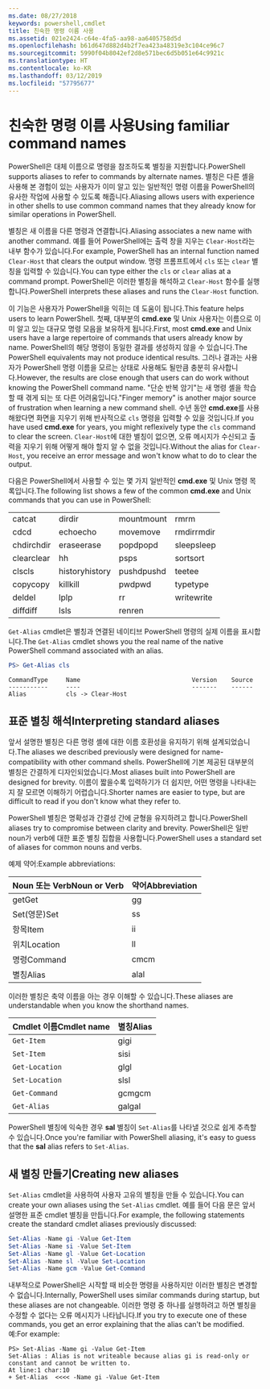 ```yaml
---
ms.date: 08/27/2018
keywords: powershell,cmdlet
title: 친숙한 명령 이름 사용
ms.assetid: 021e2424-c64e-4fa5-aa98-aa6405758d5d
ms.openlocfilehash: b61d647d882d4b2f7ea423a48319e3c104ce96c7
ms.sourcegitcommit: 5990f04b8042ef2d8e571bec6d5b051e64c9921c
ms.translationtype: HT
ms.contentlocale: ko-KR
ms.lasthandoff: 03/12/2019
ms.locfileid: "57795677"
---
```

# <a name="using-familiar-command-names"></a><span data-ttu-id="d785b-103">친숙한 명령 이름 사용</span><span class="sxs-lookup"><span data-stu-id="d785b-103">Using familiar command names</span></span>

<span data-ttu-id="d785b-104">PowerShell은 대체 이름으로 명령을 참조하도록 별칭을 지원합니다.</span><span class="sxs-lookup"><span data-stu-id="d785b-104">PowerShell supports aliases to refer to commands by alternate names.</span></span> <span data-ttu-id="d785b-105">별칭은 다른 셸을 사용해 본 경험이 있는 사용자가 이미 알고 있는 일반적인 명령 이름을 PowerShell의 유사한 작업에 사용할 수 있도록 해줍니다.</span><span class="sxs-lookup"><span data-stu-id="d785b-105">Aliasing allows users with experience in other shells to use common command names that they already know for similar operations in PowerShell.</span></span>

<span data-ttu-id="d785b-106">별칭은 새 이름을 다른 명령과 연결합니다.</span><span class="sxs-lookup"><span data-stu-id="d785b-106">Aliasing associates a new name with another command.</span></span> <span data-ttu-id="d785b-107">예를 들어 PowerShell에는 출력 창을 지우는 `Clear-Host`라는 내부 함수가 있습니다.</span><span class="sxs-lookup"><span data-stu-id="d785b-107">For example, PowerShell has an internal function named `Clear-Host` that clears the output window.</span></span> <span data-ttu-id="d785b-108">명령 프롬프트에서 `cls` 또는 `clear` 별칭을 입력할 수 있습니다.</span><span class="sxs-lookup"><span data-stu-id="d785b-108">You can type either the `cls` or `clear` alias at a command prompt.</span></span> <span data-ttu-id="d785b-109">PowerShell은 이러한 별칭을 해석하고 `Clear-Host` 함수를 실행합니다.</span><span class="sxs-lookup"><span data-stu-id="d785b-109">PowerShell interprets these aliases and runs the `Clear-Host` function.</span></span>

<span data-ttu-id="d785b-110">이 기능은 사용자가 PowerShell을 익히는 데 도움이 됩니다.</span><span class="sxs-lookup"><span data-stu-id="d785b-110">This feature helps users to learn PowerShell.</span></span> <span data-ttu-id="d785b-111">첫째, 대부분의 **cmd.exe** 및 Unix 사용자는 이름으로 이미 알고 있는 대규모 명령 모음을 보유하게 됩니다.</span><span class="sxs-lookup"><span data-stu-id="d785b-111">First, most **cmd.exe** and Unix users have a large repertoire of commands that users already know by name.</span></span> <span data-ttu-id="d785b-112">PowerShell의 해당 명령이 동일한 결과를 생성하지 않을 수 있습니다.</span><span class="sxs-lookup"><span data-stu-id="d785b-112">The PowerShell equivalents may not produce identical results.</span></span> <span data-ttu-id="d785b-113">그러나 결과는 사용자가 PowerShell 명령 이름을 모르는 상태로 사용해도 될만큼 충분히 유사합니다.</span><span class="sxs-lookup"><span data-stu-id="d785b-113">However, the results are close enough that users can do work without knowing the PowerShell command name.</span></span> <span data-ttu-id="d785b-114">"단순 반복 암기"는 새 명령 셸을 학습할 때 겪게 되는 또 다른 어려움입니다.</span><span class="sxs-lookup"><span data-stu-id="d785b-114">"Finger memory" is another major source of frustration when learning a new command shell.</span></span> <span data-ttu-id="d785b-115">수년 동안 **cmd.exe**를 사용해왔다면 화면을 지우기 위해 반사적으로 `cls` 명령을 입력할 수 있을 것입니다.</span><span class="sxs-lookup"><span data-stu-id="d785b-115">If you have used **cmd.exe** for years, you might reflexively type the `cls` command to clear the screen.</span></span> <span data-ttu-id="d785b-116">`Clear-Host`에 대한 별칭이 없으면, 오류 메시지가 수신되고 출력을 지우기 위해 어떻게 해야 할지 알 수 없을 것입니다.</span><span class="sxs-lookup"><span data-stu-id="d785b-116">Without the alias for `Clear-Host`, you receive an error message and won't know what to do to clear the output.</span></span>

<span data-ttu-id="d785b-117">다음은 PowerShell에서 사용할 수 있는 몇 가지 일반적인 **cmd.exe** 및 Unix 명령 목록입니다.</span><span class="sxs-lookup"><span data-stu-id="d785b-117">The following list shows a few of the common **cmd.exe** and Unix commands that you can use in PowerShell:</span></span>

|||||
|-|-|-|-|
|<span data-ttu-id="d785b-118">cat</span><span class="sxs-lookup"><span data-stu-id="d785b-118">cat</span></span>|<span data-ttu-id="d785b-119">dir</span><span class="sxs-lookup"><span data-stu-id="d785b-119">dir</span></span>|<span data-ttu-id="d785b-120">mount</span><span class="sxs-lookup"><span data-stu-id="d785b-120">mount</span></span>|<span data-ttu-id="d785b-121">rm</span><span class="sxs-lookup"><span data-stu-id="d785b-121">rm</span></span>|
|<span data-ttu-id="d785b-122">cd</span><span class="sxs-lookup"><span data-stu-id="d785b-122">cd</span></span>|<span data-ttu-id="d785b-123">echo</span><span class="sxs-lookup"><span data-stu-id="d785b-123">echo</span></span>|<span data-ttu-id="d785b-124">move</span><span class="sxs-lookup"><span data-stu-id="d785b-124">move</span></span>|<span data-ttu-id="d785b-125">rmdir</span><span class="sxs-lookup"><span data-stu-id="d785b-125">rmdir</span></span>|
|<span data-ttu-id="d785b-126">chdir</span><span class="sxs-lookup"><span data-stu-id="d785b-126">chdir</span></span>|<span data-ttu-id="d785b-127">erase</span><span class="sxs-lookup"><span data-stu-id="d785b-127">erase</span></span>|<span data-ttu-id="d785b-128">popd</span><span class="sxs-lookup"><span data-stu-id="d785b-128">popd</span></span>|<span data-ttu-id="d785b-129">sleep</span><span class="sxs-lookup"><span data-stu-id="d785b-129">sleep</span></span>|
|<span data-ttu-id="d785b-130">clear</span><span class="sxs-lookup"><span data-stu-id="d785b-130">clear</span></span>|<span data-ttu-id="d785b-131">h</span><span class="sxs-lookup"><span data-stu-id="d785b-131">h</span></span>|<span data-ttu-id="d785b-132">ps</span><span class="sxs-lookup"><span data-stu-id="d785b-132">ps</span></span>|<span data-ttu-id="d785b-133">sort</span><span class="sxs-lookup"><span data-stu-id="d785b-133">sort</span></span>|
|<span data-ttu-id="d785b-134">cls</span><span class="sxs-lookup"><span data-stu-id="d785b-134">cls</span></span>|<span data-ttu-id="d785b-135">history</span><span class="sxs-lookup"><span data-stu-id="d785b-135">history</span></span>|<span data-ttu-id="d785b-136">pushd</span><span class="sxs-lookup"><span data-stu-id="d785b-136">pushd</span></span>|<span data-ttu-id="d785b-137">tee</span><span class="sxs-lookup"><span data-stu-id="d785b-137">tee</span></span>|
|<span data-ttu-id="d785b-138">copy</span><span class="sxs-lookup"><span data-stu-id="d785b-138">copy</span></span>|<span data-ttu-id="d785b-139">kill</span><span class="sxs-lookup"><span data-stu-id="d785b-139">kill</span></span>|<span data-ttu-id="d785b-140">pwd</span><span class="sxs-lookup"><span data-stu-id="d785b-140">pwd</span></span>|<span data-ttu-id="d785b-141">type</span><span class="sxs-lookup"><span data-stu-id="d785b-141">type</span></span>|
|<span data-ttu-id="d785b-142">del</span><span class="sxs-lookup"><span data-stu-id="d785b-142">del</span></span>|<span data-ttu-id="d785b-143">lp</span><span class="sxs-lookup"><span data-stu-id="d785b-143">lp</span></span>|<span data-ttu-id="d785b-144">r</span><span class="sxs-lookup"><span data-stu-id="d785b-144">r</span></span>|<span data-ttu-id="d785b-145">write</span><span class="sxs-lookup"><span data-stu-id="d785b-145">write</span></span>|
|<span data-ttu-id="d785b-146">diff</span><span class="sxs-lookup"><span data-stu-id="d785b-146">diff</span></span>|<span data-ttu-id="d785b-147">ls</span><span class="sxs-lookup"><span data-stu-id="d785b-147">ls</span></span>|<span data-ttu-id="d785b-148">ren</span><span class="sxs-lookup"><span data-stu-id="d785b-148">ren</span></span>||

<span data-ttu-id="d785b-149">`Get-Alias` cmdlet은 별칭과 연결된 네이티브 PowerShell 명령의 실제 이름을 표시합니다.</span><span class="sxs-lookup"><span data-stu-id="d785b-149">The `Get-Alias` cmdlet shows you the real name of the native PowerShell command associated with an alias.</span></span>

```powershell
PS> Get-Alias cls
```

```Output
CommandType     Name                               Version    Source
-----------     ----                               -------    ------
Alias           cls -> Clear-Host
```

## <a name="interpreting-standard-aliases"></a><span data-ttu-id="d785b-150">표준 별칭 해석</span><span class="sxs-lookup"><span data-stu-id="d785b-150">Interpreting standard aliases</span></span>

<span data-ttu-id="d785b-151">앞서 설명한 별칭은 다른 명령 셸에 대한 이름 호환성을 유지하기 위해 설계되었습니다.</span><span class="sxs-lookup"><span data-stu-id="d785b-151">The aliases we described previously were designed for name-compatibility with other command shells.</span></span>
<span data-ttu-id="d785b-152">PowerShell에 기본 제공된 대부분의 별칭은 간결하게 디자인되었습니다.</span><span class="sxs-lookup"><span data-stu-id="d785b-152">Most aliases built into PowerShell are designed for brevity.</span></span> <span data-ttu-id="d785b-153">이름이 짧을수록 입력하기가 더 쉽지만, 어떤 명령을 나타내는지 잘 모르면 이해하기 어렵습니다.</span><span class="sxs-lookup"><span data-stu-id="d785b-153">Shorter names are easier to type, but are difficult to read if you don't know what they refer to.</span></span>

<span data-ttu-id="d785b-154">PowerShell 별칭은 명확성과 간결성 간에 균형을 유지하려고 합니다.</span><span class="sxs-lookup"><span data-stu-id="d785b-154">PowerShell aliases try to compromise between clarity and brevity.</span></span> <span data-ttu-id="d785b-155">PowerShell은 일반 noun가 verb에 대한 표준 별칭 집합을 사용합니다.</span><span class="sxs-lookup"><span data-stu-id="d785b-155">PowerShell uses a standard set of aliases for common nouns and verbs.</span></span>

<span data-ttu-id="d785b-156">예제 약어:</span><span class="sxs-lookup"><span data-stu-id="d785b-156">Example abbreviations:</span></span>

| <span data-ttu-id="d785b-157">Noun 또는 Verb</span><span class="sxs-lookup"><span data-stu-id="d785b-157">Noun or Verb</span></span> | <span data-ttu-id="d785b-158">약어</span><span class="sxs-lookup"><span data-stu-id="d785b-158">Abbreviation</span></span> |
|--------------|--------------|
| <span data-ttu-id="d785b-159">get</span><span class="sxs-lookup"><span data-stu-id="d785b-159">Get</span></span>          | <span data-ttu-id="d785b-160">g</span><span class="sxs-lookup"><span data-stu-id="d785b-160">g</span></span>            |
| <span data-ttu-id="d785b-161">Set(영문)</span><span class="sxs-lookup"><span data-stu-id="d785b-161">Set</span></span>          | <span data-ttu-id="d785b-162">s</span><span class="sxs-lookup"><span data-stu-id="d785b-162">s</span></span>            |
| <span data-ttu-id="d785b-163">항목</span><span class="sxs-lookup"><span data-stu-id="d785b-163">Item</span></span>         | <span data-ttu-id="d785b-164">i</span><span class="sxs-lookup"><span data-stu-id="d785b-164">i</span></span>            |
| <span data-ttu-id="d785b-165">위치</span><span class="sxs-lookup"><span data-stu-id="d785b-165">Location</span></span>     | <span data-ttu-id="d785b-166">l</span><span class="sxs-lookup"><span data-stu-id="d785b-166">l</span></span>            |
| <span data-ttu-id="d785b-167">명령</span><span class="sxs-lookup"><span data-stu-id="d785b-167">Command</span></span>      | <span data-ttu-id="d785b-168">cm</span><span class="sxs-lookup"><span data-stu-id="d785b-168">cm</span></span>           |
| <span data-ttu-id="d785b-169">별칭</span><span class="sxs-lookup"><span data-stu-id="d785b-169">Alias</span></span>        | <span data-ttu-id="d785b-170">al</span><span class="sxs-lookup"><span data-stu-id="d785b-170">al</span></span>           |

<span data-ttu-id="d785b-171">이러한 별칭은 축약 이름을 아는 경우 이해할 수 있습니다.</span><span class="sxs-lookup"><span data-stu-id="d785b-171">These aliases are understandable when you know the shorthand names.</span></span>

| <span data-ttu-id="d785b-172">Cmdlet 이름</span><span class="sxs-lookup"><span data-stu-id="d785b-172">Cmdlet name</span></span>    | <span data-ttu-id="d785b-173">별칭</span><span class="sxs-lookup"><span data-stu-id="d785b-173">Alias</span></span> |
|----------------|-------|
| `Get-Item`     | <span data-ttu-id="d785b-174">gi</span><span class="sxs-lookup"><span data-stu-id="d785b-174">gi</span></span>    |
| `Set-Item`     | <span data-ttu-id="d785b-175">si</span><span class="sxs-lookup"><span data-stu-id="d785b-175">si</span></span>    |
| `Get-Location` | <span data-ttu-id="d785b-176">gl</span><span class="sxs-lookup"><span data-stu-id="d785b-176">gl</span></span>    |
| `Set-Location` | <span data-ttu-id="d785b-177">sl</span><span class="sxs-lookup"><span data-stu-id="d785b-177">sl</span></span>    |
| `Get-Command`  | <span data-ttu-id="d785b-178">gcm</span><span class="sxs-lookup"><span data-stu-id="d785b-178">gcm</span></span>   |
| `Get-Alias`    | <span data-ttu-id="d785b-179">gal</span><span class="sxs-lookup"><span data-stu-id="d785b-179">gal</span></span>   |

<span data-ttu-id="d785b-180">PowerShell 별칭에 익숙한 경우 **sal** 별칭이 `Set-Alias`를 나타낼 것으로 쉽게 추측할 수 있습니다.</span><span class="sxs-lookup"><span data-stu-id="d785b-180">Once you're familiar with PowerShell aliasing, it's easy to guess that the **sal** alias refers to `Set-Alias`.</span></span>

## <a name="creating-new-aliases"></a><span data-ttu-id="d785b-181">새 별칭 만들기</span><span class="sxs-lookup"><span data-stu-id="d785b-181">Creating new aliases</span></span>

<span data-ttu-id="d785b-182">`Set-Alias` cmdlet을 사용하여 사용자 고유의 별칭을 만들 수 있습니다.</span><span class="sxs-lookup"><span data-stu-id="d785b-182">You can create your own aliases using the `Set-Alias` cmdlet.</span></span> <span data-ttu-id="d785b-183">예를 들어 다음 문은 앞서 설명한 표준 cmdlet 별칭을 만듭니다.</span><span class="sxs-lookup"><span data-stu-id="d785b-183">For example, the following statements create the standard cmdlet aliases previously discussed:</span></span>

```powershell
Set-Alias -Name gi -Value Get-Item
Set-Alias -Name si -Value Set-Item
Set-Alias -Name gl -Value Get-Location
Set-Alias -Name sl -Value Set-Location
Set-Alias -Name gcm -Value Get-Command
```

<span data-ttu-id="d785b-184">내부적으로 PowerShell은 시작할 때 비슷한 명령을 사용하지만 이러한 별칭은 변경할 수 없습니다.</span><span class="sxs-lookup"><span data-stu-id="d785b-184">Internally, PowerShell uses similar commands during startup, but these aliases are not changeable.</span></span>
<span data-ttu-id="d785b-185">이러한 명령 중 하나를 실행하려고 하면 별칭을 수정할 수 없다는 오류 메시지가 나타납니다.</span><span class="sxs-lookup"><span data-stu-id="d785b-185">If you try to execute one of these commands, you get an error explaining that the alias can't be modified.</span></span> <span data-ttu-id="d785b-186">예:</span><span class="sxs-lookup"><span data-stu-id="d785b-186">For example:</span></span>

```
PS> Set-Alias -Name gi -Value Get-Item
Set-Alias : Alias is not writeable because alias gi is read-only or constant and cannot be written to.
At line:1 char:10
+ Set-Alias  <<<< -Name gi -Value Get-Item
```
